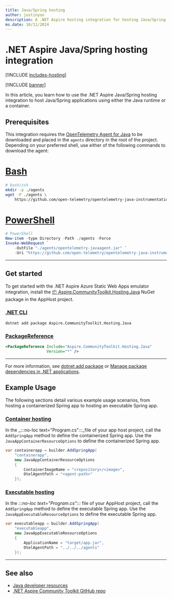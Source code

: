 ```yaml
---
title: Java/Spring hosting
author: justinyoo
description: A .NET Aspire hosting integration for hosting Java/Spring applications using either the Java runtime or a container.
ms.date: 10/11/2024
---
```


# .NET Aspire Java/Spring hosting integration

[!INCLUDE [includes-hosting](../includes/includes-hosting.md)]

[!INCLUDE [banner](includes/banner.md)]

In this article, you learn how to use the .NET Aspire Java/Spring hosting integration to host Java/Spring applications using either the Java runtime or a container.

## Prerequisites

This integration requires the [OpenTelemetry Agent for Java](https://opentelemetry.io/docs/zero-code/java/agent/) to be downloaded and placed in the `agents` directory in the root of the project. Depending on your preferred shell, use either of the following commands to download the agent:

# [Bash](#tab/bash)

```bash
# bash/zsh
mkdir -p ./agents
wget -P ./agents \
    https://github.com/open-telemetry/opentelemetry-java-instrumentation/releases/latest/download/opentelemetry-javaagent.jar
```

# [PowerShell](#tab/powershell)

```powershell
# PowerShell
New-item -type Directory -Path ./agents -Force
Invoke-WebRequest `
    -OutFile "./agents/opentelemetry-javaagent.jar" `
    -Uri "https://github.com/open-telemetry/opentelemetry-java-instrumentation/releases/latest/download/opentelemetry-javaagent.jar"
```

---

## Get started

To get started with the .NET Aspire Azure Static Web Apps emulator integration, install the [📦 Aspire.CommunityToolkit.Hosting.Java](https://dev.azure.com/dotnet/CommunityToolkit/_artifacts/feed/CommunityToolkit-MainLatest/NuGet/Aspire.CommunityToolkit.Hosting.Java) NuGet package in the AppHost project.

### [.NET CLI](#tab/dotnet-cli)

```dotnetcli
dotnet add package Aspire.CommunityToolkit.Hosting.Java
```

### [PackageReference](#tab/package-reference)

```xml
<PackageReference Include="Aspire.CommunityToolkit.Hosting.Java"
                  Version="*" />
```

---

For more information, see [dotnet add package](/dotnet/core/tools/dotnet-add-package) or [Manage package dependencies in .NET applications](/dotnet/core/tools/dependencies).

## Example Usage

The following sections detail various example usage scenarios, from hosting a containerized Spring app to hosting an executable Spring app.

### [Container hosting](#tab/container-hosting)

In the _:::no-loc text="Program.cs":::_file of your app host project, call the `AddSpringApp` method to define the containerized Spring app. Use the `JavaAppContainerResourceOptions` to define the containerized Spring app.

```csharp
var containerapp = builder.AddSpringApp(
    "containerapp",
    new JavaAppContainerResourceOptions
    {
        ContainerImageName = "<repository>/<image>",
        OtelAgentPath = "<agent-path>"
    });
```

### [Executable hosting](#tab/executable-hosting)

In the _:::no-loc text="Program.cs":::_ file of your AppHost project, call the `AddSpringApp` method to define the executable Spring app. Use the `JavaAppExecutableResourceOptions` to define the executable Spring app.

```csharp
var executableapp = builder.AddSpringApp(
    "executableapp",
    new JavaAppExecutableResourceOptions
    {
        ApplicationName = "target/app.jar",
        OtelAgentPath = "../../../agents"
    });
```

---

## See also

- [Java developer resources](/java)
- [.NET Aspire Community Toolkit GitHub repo](https://github.com/CommunityToolkit/Aspire)
